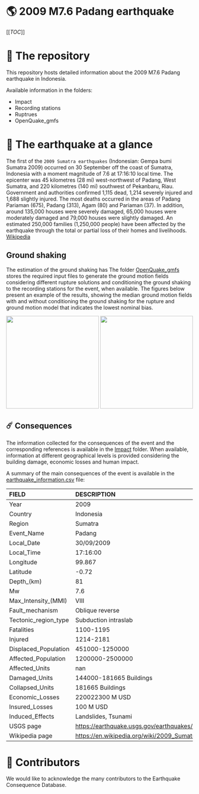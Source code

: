# 🌎 2009 M7.6 Padang  earthquake
[[_TOC_]]

# 📂 The repository  

This repository hosts detailed information about the 2009 M7.6 Padang  earthquake in Indonesia.

Available information in the folders:

- Impact
- Recording stations
- Ruptrues
- OpenQuake_gmfs 


# 🚀 The earthquake at a glance 

The first of the `2009 Sumatra earthquakes` (Indonesian: Gempa bumi Sumatra 2009) occurred on 30 September off the coast of Sumatra, Indonesia with a moment magnitude of 7.6 at 17:16:10 local time. The epicenter was 45 kilometres (28 mi) west-northwest of Padang, West Sumatra, and 220 kilometres (140 mi) southwest of Pekanbaru, Riau. Government and authorities confirmed 1,115 dead, 1,214 severely injured and 1,688 slightly injured. The most deaths occurred in the areas of Padang Pariaman (675), Padang (313), Agam (80) and Pariaman (37). In addition, around 135,000 houses were severely damaged, 65,000 houses were moderately damaged and 79,000 houses were slightly damaged. An estimated 250,000 families (1,250,000 people) have been affected by the earthquake through the total or partial loss of their homes and livelihoods.
[Wikipedia](https://en.wikipedia.org/wiki/2009_Sumatra_earthquakes)



## Ground shaking

The estimation of the ground shaking has The folder [OpenQuake_gmfs](./OpenQuake_gmfs/) stores the required input files to generate the ground motion fields considering different rupture solutions and conditioning the ground shaking to the recording stations for the event, when available. The figures below present an example of the results, showing the median ground motion fields with and without conditioning the ground shaking for the rupture and ground motion model that indicates the lowest nominal bias.

<img src="./OpenQuake_gmfs/median_gmf_stations_none.png" height="250">
<img src="./OpenQuake_gmfs/median_gmf_stations_all.png" height="250">

## ☄️ Consequences

The information collected for the consequences of the event and the corresponding references is available in the [Impact](./Impact) folder. When available, information at different geographical levels is provided considering the building damage, economic losses and human impact.

A summary of the main consequences of the event is available in the [earthquake_information.csv](./earthquake_information.csv) file:

| FIELD                | DESCRIPTION                                                            |
|:---------------------|:-----------------------------------------------------------------------|
| Year                 | 2009                                                                   |
| Country              | Indonesia                                                              |
| Region               | Sumatra                                                                |
| Event_Name           | Padang                                                                 |
| Local_Date           | 30/09/2009                                                             |
| Local_Time           | 17:16:00                                                               |
| Longitude            | 99.867                                                                 |
| Latitude             | -0.72                                                                  |
| Depth_(km)           | 81                                                                     |
| Mw                   | 7.6                                                                    |
| Max_Intensity_(MMI)  | VIII                                                                   |
| Fault_mechanism      | Oblique reverse                                                        |
| Tectonic_region_type | Subduction intraslab                                                   |
| Fatalities           | 1100-1195                                                              |
| Injured              | 1214-2181                                                              |
| Displaced_Population | 451000-1250000                                                         |
| Affected_Population  | 1200000-2500000                                                        |
| Affected_Units       | nan                                                                    |
| Damaged_Units        | 144000-181665 Buildings                                                |
| Collapsed_Units      | 181665 Buildings                                                       |
| Economic_Losses      | 220022300 M USD                                                        |
| Insured_Losses       | 100 M USD                                                              |
| Induced_Effects      | Landslides, Tsunami                                                    |
| USGS page            | https://earthquake.usgs.gov/earthquakes/eventpage/usp000h237/executive |
| Wikipedia page       | https://en.wikipedia.org/wiki/2009_Sumatra_earthquakes                 |


# 🌟 Contributors 

We would like to acknowledge the many contributors to the Earthquake Consequence Database.
